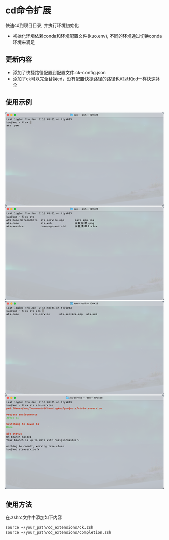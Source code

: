 # cd命令扩展
快速cd到项目目录, 并执行环境初始化
- 初始化环境依赖conda和环境配置文件(kuo.env), 不同的环境通过切换conda环境来满足

## 更新内容
- 添加了快捷路径配置到配置文件.ck-config.json
- 添加了ck可以完全替换cd，没有配置快捷路径的路径也可以和cd一样快速补全

## 使用示例
<div align="center">
    <img src="snapshots/1.png" alt="usage example 1" />
    <img src="snapshots/2.png" alt="usage example 2" />
    <img src="snapshots/3.png" alt="usage example 3" />
    <img src="snapshots/4.png" alt="usage example 4" />
</div>

## 使用方法
在.zshrc文件中添加如下内容
```
source ~/your_path/cd_extensions/ck.zsh
source ~/your_path/cd_extensions/completion.zsh
```
